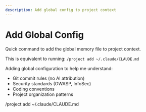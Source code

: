 ```yaml
---
description: Add global config to project context
---
```


# Add Global Config

Quick command to add the global memory file to project context.

This is equivalent to running:
`/project add ~/.claude/CLAUDE.md`

Adding global configuration to help me understand:
- Git commit rules (no AI attribution)
- Security standards (OWASP, InfoSec)
- Coding conventions
- Project organization patterns

/project add ~/.claude/CLAUDE.md